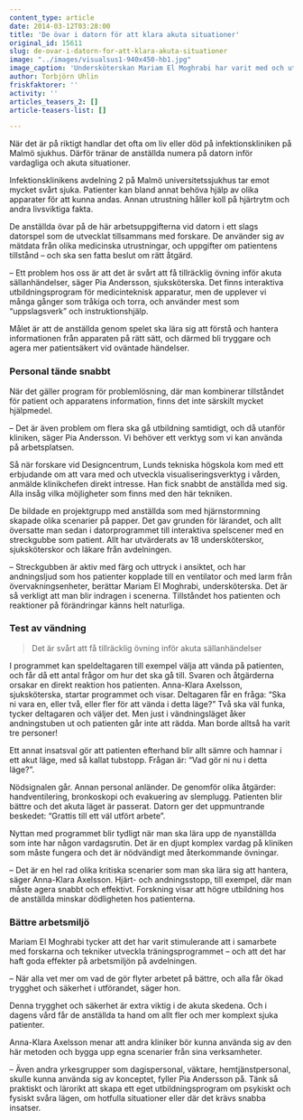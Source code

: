 ```yaml
---
content_type: article
date: 2014-03-12T03:28:00
title: 'De övar i datorn för att klara akuta situationer'
original_id: 15611
slug: de-ovar-i-datorn-for-att-klara-akuta-situationer
image: "../images/visualsus1-940x450-hb1.jpg"
image_caption: 'Undersköterskan Mariam El Moghrabi har varit med och utvecklat datorprogrammet tillsammans med forskarna på Lunds tekniska högskola. Här visar hon det för sin kollega Heléne Ljungdahl.'
author: Torbjörn Uhlin
friskfaktorer: ''
activity: ''
articles_teasers_2: []
article-teasers-list: []

---
```


När det är på riktigt handlar det ofta om liv eller död på infektionskliniken på Malmö sjukhus. Därför tränar de anställda numera på datorn inför vardagliga och akuta situationer.

Infektionsklinikens avdelning 2 på Malmö universitetssjukhus tar emot mycket svårt sjuka. Patienter kan bland annat behöva hjälp av olika apparater för att kunna andas. Annan utrustning håller koll på hjärtrytm och andra livsviktiga fakta.

De anställda övar på de här arbetsuppgifterna vid datorn i ett slags datorspel som de utvecklat tillsammans med forskare. De använder sig av mätdata från olika medicinska utrustningar, och uppgifter om patientens tillstånd – och ska sen fatta beslut om rätt åtgärd.

– Ett problem hos oss är att det är svårt att få tillräcklig övning inför akuta sällanhändelser, säger Pia Andersson, sjuksköterska. Det finns interaktiva utbildningsprogram för medicinteknisk apparatur, men de upplever vi många gånger som tråkiga och torra, och använder mest som “uppslagsverk” och instruktionshjälp.

Målet är att de anställda genom spelet ska lära sig att förstå och hantera informationen från apparaten på rätt sätt, och därmed bli tryggare och agera mer patientsäkert vid oväntade händelser.

### Personal tände snabbt

När det gäller program för problemlösning, där man kombinerar tillståndet för patient och apparatens information, finns det inte särskilt mycket hjälpmedel.

– Det är även problem om flera ska gå utbildning samtidigt, och då utanför kliniken, säger Pia Andersson. Vi behöver ett verktyg som vi kan använda på arbetsplatsen.

Så när forskare vid Designcentrum, Lunds tekniska högskola kom med ett erbjudande om att vara med och utveckla visualiseringsverktyg i vården, anmälde klinikchefen direkt intresse. Han fick snabbt de anställda med sig. Alla insåg vilka möjligheter som finns med den här tekniken.

De bildade en projektgrupp med anställda som med hjärnstormning skapade olika scenarier på papper. Det gav grunden för lärandet, och allt översatte man sedan i datorprogrammet till interaktiva spelscener med en streckgubbe som patient. Allt har utvärderats av 18 undersköterskor, sjuksköterskor och läkare från avdelningen.

– Streckgubben är aktiv med färg och uttryck i ansiktet, och har andningsljud som hos patienter kopplade till en ventilator och med larm från övervakningsenheter, berättar Mariam El Moghrabi, undersköterska. Det är så verkligt att man blir indragen i scenerna. Tillståndet hos patienten och reaktioner på förändringar känns helt naturliga.

### Test av vändning

> Det är svårt att få tillräcklig övning inför akuta sällanhändelser

I programmet kan speldeltagaren till exempel välja att vända på patienten, och får då ett antal frågor om hur det ska gå till. Svaren och åtgärderna orsakar en direkt reaktion hos patienten. Anna-Klara Axelsson, sjuksköterska, startar programmet och visar. Deltagaren får en fråga: “Ska ni vara en, eller två, eller fler för att vända i detta läge?” Två ska väl funka, tycker deltagaren och väljer det. Men just i vändningsläget åker andningstuben ut och patienten går inte att rädda. Man borde alltså ha varit tre personer!

Ett annat insatsval gör att patienten efterhand blir allt sämre och hamnar i ett akut läge, med så kallat tubstopp. Frågan är: “Vad gör ni nu i detta läge?”.

Nödsignalen går. Annan personal anländer. De genomför olika åtgärder: handventilering, bronkoskopi och evakuering av slemplugg. Patienten blir bättre och det akuta läget är passerat. Datorn ger det uppmuntrande beskedet: “Grattis till ett väl utfört arbete”.

Nyttan med programmet blir tydligt när man ska lära upp de nyanställda som inte har någon vardagsrutin. Det är en djupt komplex vardag på kliniken som måste fungera och det är nödvändigt med återkommande övningar.

– Det är en hel rad olika kritiska scenarier som man ska lära sig att hantera, säger Anna-Klara Axelsson. Hjärt- och andningsstopp, till exempel, där man måste agera snabbt och effektivt. Forskning visar att högre utbildning hos de anställda minskar dödligheten hos patienterna.

### Bättre arbetsmiljö

Mariam El Moghrabi tycker att det har varit stimulerande att i samarbete med forskarna och tekniker utveckla träningsprogrammet – och att det har haft goda effekter på arbetsmiljön på avdelningen.

– När alla vet mer om vad de gör flyter arbetet på bättre, och alla får ökad trygghet och säkerhet i utförandet, säger hon.

Denna trygghet och säkerhet är extra viktig i de akuta skedena. Och i dagens vård får de anställda ta hand om allt fler och mer komplext sjuka patienter.

Anna-Klara Axelsson menar att andra kliniker bör kunna använda sig av den här metoden och bygga upp egna scenarier från sina verksamheter.

– Även andra yrkesgrupper som dagispersonal, väktare, hemtjänstpersonal, skulle kunna använda sig av konceptet, fyller Pia Andersson på. Tänk så praktiskt och lärorikt att skapa ett eget utbildningsprogram om psykiskt och fysiskt svåra lägen, om hotfulla situationer eller där det krävs snabba insatser.

